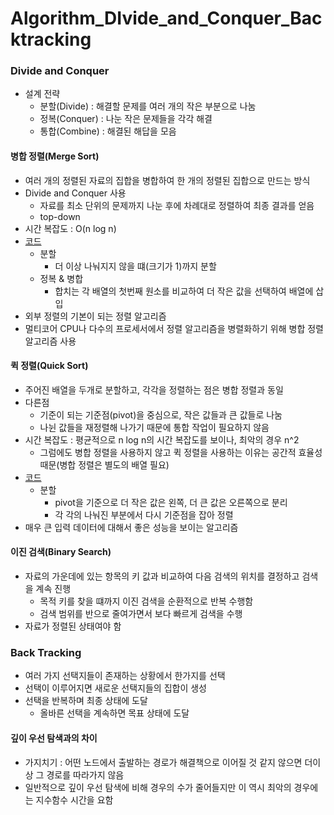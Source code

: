# Algorithm_DIvide_and_Conquer_Backtracking

### Divide and Conquer
- 설계 전략
  - 분할(Divide) : 해결할 문제를 여러 개의 작은 부분으로 나눔
  - 정복(Conquer) : 나눈 작은 문제들을 각각 해결
  - 통합(Combine) : 해결된 해답을 모음
  
#### 병합 정렬(Merge Sort)
- 여러 개의 정렬된 자료의 집합을 병합하여 한 개의 정렬된 집합으로 만드는 방식
- Divide and Conquer 사용
  - 자료를 최소 단위의 문제까지 나눈 후에 차례대로 정렬하여 최종 결과를 얻음
  - top-down
- 시간 복잡도 : O(n log n)
- [코드](https://github.com/KimUJin3359/Algorithm_DIvide_and_Conquer_Backtracking/blob/master/MergeSort/MergeSort/main.cpp)
  - 분할
    - 더 이상 나눠지지 않을 떄(크기가 1)까지 분할
  - 정복 & 병합
    - 합치는 각 배열의 첫번째 원소를 비교하여 더 작은 값을 선택하여 배열에 삽입
- 외부 정렬의 기본이 되는 정렬 알고리즘
- 멀티코어 CPU나 다수의 프로세서에서 정렬 알고리즘을 병렬화하기 위해 병합 정렬 알고리즘 사용    

#### 퀵 정렬(Quick Sort)
- 주어진 배열을 두개로 분할하고, 각각을 정렬하는 점은 병합 정렬과 동일
- 다른점
  - 기준이 되는 기준점(pivot)을 중심으로, 작은 값들과 큰 값들로 나눔
  - 나뉜 값들을 재정렬해 나가기 때문에 통합 작업이 필요하지 않음
- 시간 복잡도 : 평균적으로 n log n의 시간 복잡도를 보이나, 최악의 경우 n^2
  - 그럼에도 병합 정렬을 사용하지 않고 퀵 정렬을 사용하는 이유는 공간적 효율성 때문(병합 정렬은 별도의 배열 필요)
- [코드](https://github.com/KimUJin3359/Algorithm_DIvide_and_Conquer_Backtracking/blob/master/QuickSort/QuickSort/main.cpp)  
  - 분할
    - pivot을 기준으로 더 작은 값은 왼쪽, 더 큰 값은 오른쪽으로 분리
    - 각 각의 나눠진 부분에서 다시 기준점을 잡아 정렬
- 매우 큰 입력 데이터에 대해서 좋은 성능을 보이는 알고리즘

#### 이진 검색(Binary Search)
- 자료의 가운데에 있는 항목의 키 값과 비교하여 다음 검색의 위치를 결정하고 검색을 계속 진행
  - 목적 키를 찾을 떄까지 이진 검색을 순환적으로 반복 수행함
  - 검색 범위를 반으로 줄여가면서 보다 빠르게 검색을 수행
- 자료가 정렬된 상태여야 함  

### Back Tracking
- 여러 가지 선택지들이 존재하는 상황에서 한가지를 선택
- 선택이 이루어지면 새로운 선택지들의 집합이 생성
- 선택을 반복하며 최종 상태에 도달
  - 올바른 선택을 계속하면 목표 상태에 도달

#### 깊이 우선 탐색과의 차이
- 가지치기 : 어떤 노드에서 출발하는 경로가 해결책으로 이어질 것 같지 않으면 더이상 그 경로를 따라가지 않음
- 일반적으로 깊이 우선 탐색에 비해 경우의 수가 줄어들지만 이 역시 최악의 경우에는 지수함수 시간을 요함

    
    
    
